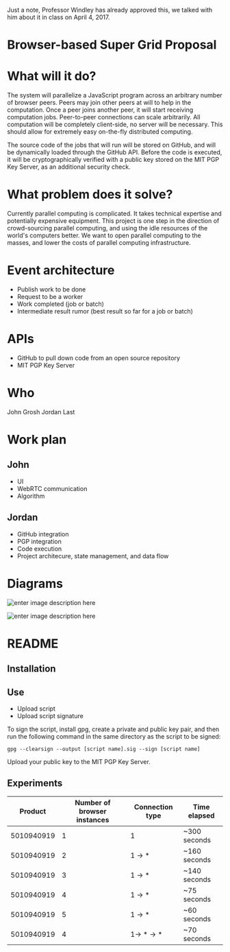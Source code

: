 Just a note, Professor Windley has already approved this, we talked with him about it in class on April 4, 2017.

# Browser-based Super Grid Proposal

# What will it do?

The system will parallelize a JavaScript program across an arbitrary number of browser peers. Peers may join other peers at will to help in the computation. Once a peer joins another peer, it will start receiving computation jobs. Peer-to-peer connections can scale arbitrarily. All computation will be completely client-side, no server will be necessary. This should allow for extremely easy on-the-fly distributed computing.

The source code of the jobs that will run will be stored on GitHub, and will be dynamically loaded through the GitHub API. Before the code is executed, it will be cryptographically verified with a public key stored on the MIT PGP Key Server, as an additional security check.

# What problem does it solve?

Currently parallel computing is complicated. It takes technical expertise and potentially expensive equipment. This project is one step in the direction of crowd-sourcing parallel computing, and using the idle resources of the world's computers better. We want to open parallel computing to the masses, and lower the costs of parallel computing infrastructure.

# Event architecture

* Publish work to be done
* Request to be a worker
* Work completed (job or batch)
* Intermediate result rumor (best result so far for a job or batch)

# APIs

* GitHub to pull down code from an open source repository
* MIT PGP Key Server

# Who

John Grosh
Jordan Last

# Work plan

## John
* UI
* WebRTC communication
* Algorithm

## Jordan
* GitHub integration
* PGP integration
* Code execution
* Project architecure, state management, and data flow

# Diagrams

![enter image description here](https://docs.google.com/drawings/d/1Uv0rXXEIHlaE7gr-UXU3ElSDU0-fvr6D_0UT1F7aejg/pub?w=960&h=720)

![enter image description here](https://docs.google.com/drawings/d/1FnWCnxMmjMJBy-0KmErkQjRR5_Q_0gKK0P-FLSiEDYc/pub?w=960&h=720)

# README

## Installation



## Use

* Upload script
* Upload script signature

To sign the script, install gpg, create a private and public key pair, and then run the following command in the same directory as the script to be signed:
```
gpg --clearsign --output [script name].sig --sign [script name]
```

Upload your public key to the MIT PGP Key Server.

## Experiments

Product | Number of browser instances | Connection type | Time elapsed
--- | --- | --- | ---
5010940919 | 1 | 1 | ~300 seconds
5010940919 | 2 | 1 -> * | ~160 seconds
5010940919 | 3 | 1 -> * | ~140 seconds
5010940919 | 4 | 1 -> * | ~75 seconds
5010940919 | 5 | 1 -> * | ~60 seconds
5010940919 | 4 | 1-> * -> * | ~70 seconds
